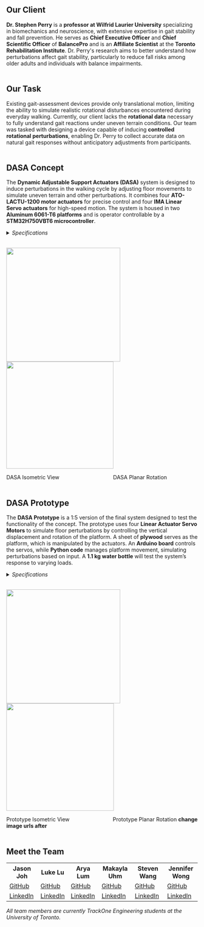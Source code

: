 ## Our Client 

**Dr. Stephen Perry** is a **professor at Wilfrid Laurier University** specializing in biomechanics and neuroscience, with extensive expertise in gait stability and fall prevention. 
He serves as **Chief Executive Officer** and **Chief Scientific Officer** of **BalancePro** and is an **Affiliate Scientist** at the **Toronto Rehabilitation Institute**. 
Dr. Perry's research aims to better understand how perturbations affect gait stability, particularly to reduce fall risks among older adults and individuals with balance impairments. 
<br> 
<br> 

## Our Task

Existing gait-assessment devices provide only translational motion, limiting the ability to simulate realistic rotational disturbances encountered during everyday walking. 
Currently, our client lacks the **rotational data** necessary to fully understand gait reactions under uneven terrain conditions. 
Our team was tasked with designing a device capable of inducing **controlled rotational perturbations**, enabling Dr. Perry to collect accurate data on natural gait responses without anticipatory adjustments from participants.
<br> 
<br> 

## **DASA** Concept

The **Dynamic Adjustable Support Actuators (DASA)** system is designed to induce perturbations in the walking cycle by adjusting floor movements to simulate uneven terrain and other perturbations. 
It combines four **ATO-LACTU-1200 motor actuators** for precise control and four **IMA Linear Servo actuators** for high-speed motion. 
The system is housed in two **Aluminum 6061-T6 platforms** and is operator controllable by a **STM32H750VBT6 microcontroller**. 

<details>
<summary><em>Specifications</em></summary>
<br>
  
**Rotational Capabilities**: 11.4°
<br>

**Noise Generation**: <55 dB
<br>

**Estimated Cost**: 5654 CAD
</details>
<br>

<img src="https://i.imgur.com/athzmcL.png" all="Screenshot" width="300">  <img src="https://i.imgur.com/tFBE1Ig.png" all="Screenshot" width="282">

DASA Isometric View&nbsp;&nbsp;&nbsp;&nbsp;&nbsp;&nbsp;&nbsp;&nbsp;&nbsp;&nbsp;&nbsp;&nbsp;&nbsp;&nbsp;&nbsp;&nbsp;&nbsp;&nbsp;&nbsp;&nbsp;&nbsp;&nbsp;&nbsp;&nbsp;&nbsp;&nbsp;&nbsp;&nbsp;&nbsp;&nbsp;&nbsp;&nbsp;&nbsp;&nbsp;&nbsp;&nbsp;DASA Planar Rotation
<br> 
<br> 

## DASA Prototype

The **DASA Prototype** is a 1:5 version of the final system designed to test the functionality of the concept.
The prototype uses four **Linear Actuator Servo Motors** to simulate floor perturbations by controlling the vertical displacement and rotation of the platform.
A sheet of **plywood** serves as the platform, which is manipulated by the actuators. 
An **Arduino board** controls the servos, while **Python code** manages platform movement, simulating perturbations based on input. 
A **1.1 kg water bottle** will test the system’s response to varying loads.

<details>
<summary><em>Specifications</em></summary>
<br>
  
**Rotational Capabilities**: x°
<br>

**Noise Generation**: <x dB
<br>

**Final Cost**: 188 CAD
<br>

**Assembly and Programming Duration**: 2 Days
</details>
<br> 

<img src="https://i.imgur.com/athzmcL.png" all="Screenshot" width="300">  <img src="https://i.imgur.com/tFBE1Ig.png" all="Screenshot" width="283">

Prototype Isometric View&nbsp;&nbsp;&nbsp;&nbsp;&nbsp;&nbsp;&nbsp;&nbsp;&nbsp;&nbsp;&nbsp;&nbsp;&nbsp;&nbsp;&nbsp;&nbsp;&nbsp;&nbsp;&nbsp;&nbsp;&nbsp;&nbsp;&nbsp;&nbsp;&nbsp;&nbsp;&nbsp;&nbsp;&nbsp;Prototype Planar Rotation **change image urls after**
<br> 
<br> 

## Meet the Team

<table>
  <tr>
    <th>Jason Joh</th>
    <th>Luke Lu</th>
    <th>Arya Lum</th>
    <th>Makayla Uhm</th>
    <th>Steven Wang</th>
    <th>Jennifer Wong</th>
  </tr>
  <tr>
    <td><a href="#">GitHub</a></td>
    <td><a href="#">GitHub</a></td>
    <td><a href="#">GitHub</a></td>
    <td><a href="#">GitHub</a></td>
    <td><a href="#">GitHub</a></td>
    <td><a href="#">GitHub</a></td>
  </tr>
  <tr>
    <td><a href="#">LinkedIn</a></td>
    <td><a href="#">LinkedIn</a></td>
    <td><a href="#">LinkedIn</a></td>
    <td><a href="#">LinkedIn</a></td>
    <td><a href="#">LinkedIn</a></td>
    <td><a href="#">LinkedIn</a></td>
  </tr>
</table>

*All team members are currently TrackOne Engineering students at the University of Toronto.*




 








